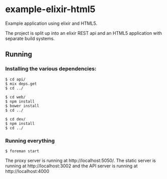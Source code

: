 # example-elixir-html5

Example application using elixir and HTML5.

The project is split up into an elixir REST api
and an HTML5 application with separate build systems.


## Running

### Installing the various dependencies:

    $ cd api/
    $ mix deps.get
    $ cd ../
   
    $ cd web/
    $ npm install
    $ bower install
    $ cd ../
   
    $ cd dev/
    $ npm install 
    $ cd ../

### Running everything

    $ foreman start


The proxy server is running at http://localhost:5050/. The static
server is running at http://localhost:3002 and the
API server is running at http://localhost:4000
